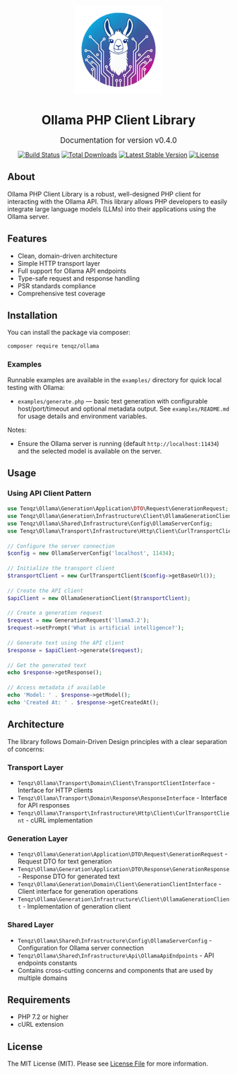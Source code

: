 <p align="center">
<img src="logo.png" alt="Ollama PHP Client Library" width="200">
</p>

<h1 align="center">Ollama PHP Client Library</h1>

<p align="center">
<span style="font-size: 1.2em;">Documentation for version v0.4.0</span>
</p>

<p align="center">
<a href="https://github.com/tenqz/ollama/actions"><img src="https://github.com/tenqz/ollama/workflows/Tests/badge.svg" alt="Build Status"></a>
<a href="https://packagist.org/packages/tenqz/ollama"><img src="https://img.shields.io/packagist/dt/tenqz/ollama" alt="Total Downloads"></a>
<a href="https://packagist.org/packages/tenqz/ollama"><img src="https://img.shields.io/packagist/v/tenqz/ollama" alt="Latest Stable Version"></a>
<a href="https://packagist.org/packages/tenqz/ollama"><img src="https://img.shields.io/packagist/l/tenqz/ollama" alt="License"></a>
</p>

## About

Ollama PHP Client Library is a robust, well-designed PHP client for interacting with the Ollama API. This library allows PHP developers to easily integrate large language models (LLMs) into their applications using the Ollama server.

## Features

- Clean, domain-driven architecture
- Simple HTTP transport layer
- Full support for Ollama API endpoints
- Type-safe request and response handling
- PSR standards compliance
- Comprehensive test coverage

## Installation

You can install the package via composer:

```bash
composer require tenqz/ollama
```

### Examples

Runnable examples are available in the `examples/` directory for quick local testing with Ollama:

- `examples/generate.php` — basic text generation with configurable host/port/timeout and optional metadata output. See `examples/README.md` for usage details and environment variables.

Notes:
- Ensure the Ollama server is running (default `http://localhost:11434`) and the selected model is available on the server.

## Usage

### Using API Client Pattern

```php
use Tenqz\Ollama\Generation\Application\DTO\Request\GenerationRequest;
use Tenqz\Ollama\Generation\Infrastructure\Client\OllamaGenerationClient;
use Tenqz\Ollama\Shared\Infrastructure\Config\OllamaServerConfig;
use Tenqz\Ollama\Transport\Infrastructure\Http\Client\CurlTransportClient;

// Configure the server connection
$config = new OllamaServerConfig('localhost', 11434);

// Initialize the transport client
$transportClient = new CurlTransportClient($config->getBaseUrl());

// Create the API client
$apiClient = new OllamaGenerationClient($transportClient);

// Create a generation request
$request = new GenerationRequest('llama3.2');
$request->setPrompt('What is artificial intelligence?');

// Generate text using the API client
$response = $apiClient->generate($request);

// Get the generated text
echo $response->getResponse();

// Access metadata if available
echo 'Model: ' . $response->getModel();
echo 'Created At: ' . $response->getCreatedAt();
```

## Architecture

The library follows Domain-Driven Design principles with a clear separation of concerns:

### Transport Layer
- `Tenqz\Ollama\Transport\Domain\Client\TransportClientInterface` - Interface for HTTP clients
- `Tenqz\Ollama\Transport\Domain\Response\ResponseInterface` - Interface for API responses
- `Tenqz\Ollama\Transport\Infrastructure\Http\Client\CurlTransportClient` - cURL implementation

### Generation Layer
- `Tenqz\Ollama\Generation\Application\DTO\Request\GenerationRequest` - Request DTO for text generation
- `Tenqz\Ollama\Generation\Application\DTO\Response\GenerationResponse` - Response DTO for generated text
- `Tenqz\Ollama\Generation\Domain\Client\GenerationClientInterface` - Client interface for generation operations
- `Tenqz\Ollama\Generation\Infrastructure\Client\OllamaGenerationClient` - Implementation of generation client

### Shared Layer
- `Tenqz\Ollama\Shared\Infrastructure\Config\OllamaServerConfig` - Configuration for Ollama server connection
- `Tenqz\Ollama\Shared\Infrastructure\Api\OllamaApiEndpoints` - API endpoints constants
- Contains cross-cutting concerns and components that are used by multiple domains

## Requirements

- PHP 7.2 or higher
- cURL extension

## License

The MIT License (MIT). Please see [License File](LICENSE) for more information.

